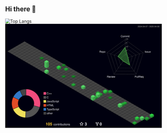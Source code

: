 ## Hi there 👋

<!--
**fishwww-ww/fishwww-ww** is a ✨ _special_ ✨ repository because its `README.md` (this file) appears on your GitHub profile.

Here are some ideas to get you started:

- 🔭 I’m currently working on ...
- 🌱 I’m currently learning ...
- 👯 I’m looking to collaborate on ...
- 🤔 I’m looking for help with ...
- 💬 Ask me about ...
- 📫 How to reach me: ...
- 😄 Pronouns: ...
- ⚡ Fun fact: ...
-->
![Top Langs](https://github-readme-stats.vercel.app/api/top-langs/?username=fishwww-ww&?theme=DARK&layout=compact)
<img src="https://github.com/fishwww-ww/fishwww-ww/blob/main/profile-3d-contrib/profile-night-green.svg" />
